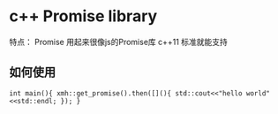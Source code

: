 # c++ Promise library
特点：
Promise 用起来很像js的Promise库
c++11 标准就能支持
## 如何使用

``int main(){
   xmh::get_promise().then([](){
      std::cout<<"hello world"<<std::endl;
   });
}``
